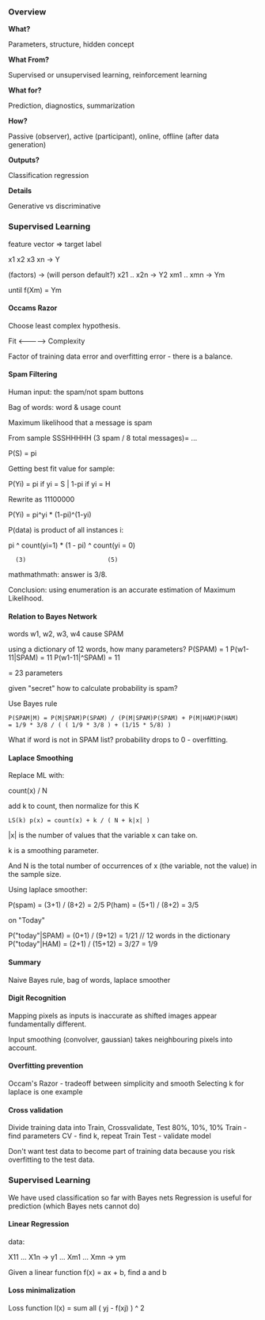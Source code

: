 ### Overview

**What?**

Parameters, structure, hidden concept

**What From?**

Supervised or unsupervised learning, reinforcement learning

**What for?**

Prediction, diagnostics, summarization

**How?**

Passive (observer), active (participant), online, offline (after data generation)

**Outputs?**

Classification regression

**Details**

Generative vs discriminative 

### Supervised Learning

feature vector => target label

x1 x2 x3 xn -> Y 

(factors) -> (will person default?)
x21 .. x2n -> Y2
xm1 .. xmn -> Ym

until f(Xm) = Ym

#### Occams Razor

Choose least complex hypothesis.

Fit <-----> Complexity

Factor of training data error and overfitting error - there is a balance.

#### Spam Filtering

Human input: the spam/not spam buttons

Bag of words: word & usage count

Maximum likelihood that a message is spam

From sample SSSHHHHH (3 spam / 8 total messages)= ...

P(S) = pi

Getting best fit value for sample:

P(Yi) = pi if yi = S | 1-pi if yi = H

Rewrite as 11100000

P(Yi) = pi^yi * (1-pi)^(1-yi)

P(data)  is product of all instances i:

pi ^ count(yi=1) * (1 - pi) ^ count(yi = 0)

      (3)                       (5)
      
mathmathmath: answer is 3/8.

Conclusion: using enumeration is an accurate estimation of Maximum Likelihood.

#### Relation to Bayes Network

words w1, w2, w3, w4 cause SPAM

using a dictionary of 12 words, how many parameters?
P(SPAM) = 1
P(w1-11|SPAM) = 11
P(w1-11|^SPAM) = 11

= 23 parameters

given "secret" how to calculate probability is spam?

Use Bayes rule

```
P(SPAM|M) = P(M|SPAM)P(SPAM) / (P(M|SPAM)P(SPAM) + P(M|HAM)P(HAM)
= 1/9 * 3/8 / ( ( 1/9 * 3/8 ) + (1/15 * 5/8) )
```

What if word is not in SPAM list?
probability drops to 0 - overfitting.

#### Laplace Smoothing

Replace ML with:

count(x) / N

add k to count, then normalize for this K

`LS(k) p(x) = count(x) + k / ( N + k|x| )`

|x| is the number of values that the variable x can take on.

k is a smoothing parameter.

And N is the total number of occurrences of x (the variable, not the value) in the sample size.

Using laplace smoother:

P(spam) = (3+1) / (8+2) = 2/5
P(ham) = (5+1) / (8+2) = 3/5

on "Today"

P("today"|SPAM) = (0+1) / (9+12) = 1/21 // 12 words in the dictionary
P("today"|HAM) = (2+1) / (15+12) = 3/27 = 1/9 

#### Summary

Naive Bayes rule, bag of words, laplace smoother

#### Digit Recognition

Mapping pixels as inputs is inaccurate as shifted images appear fundamentally different.

Input smoothing (convolver, gaussian) takes neighbouring pixels into account.

#### Overfitting prevention

Occam's Razor - tradeoff between simplicity and smooth
Selecting k for laplace is one example


#### Cross validation

Divide training data into Train, Crossvalidate, Test
80%, 10%, 10%
Train - find parameters
CV - find k, repeat Train
Test - validate model

Don't want test data to become part of training data because you risk overfitting to the test data.

### Supervised Learning

We have used classification so far with Bayes nets
Regression is useful for prediction (which Bayes nets cannot do)


#### Linear Regression

data:

X11 ... X1n -> y1
...
Xm1 ... Xmn -> ym


Given a linear function f(x) = ax + b, find  a and b

#### Loss minimalization

Loss function l(x) = sum all ( yj - f(xj) ) ^ 2




